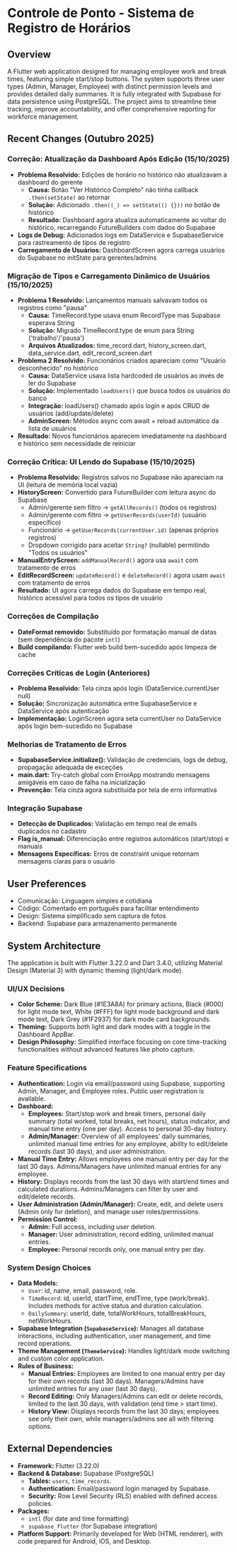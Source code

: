 # Controle de Ponto - Sistema de Registro de Horários

## Overview

A Flutter web application designed for managing employee work and break times, featuring simple start/stop buttons. The system supports three user types (Admin, Manager, Employee) with distinct permission levels and provides detailed daily summaries. It is fully integrated with Supabase for data persistence using PostgreSQL. The project aims to streamline time tracking, improve accountability, and offer comprehensive reporting for workforce management.

## Recent Changes (Outubro 2025)

### Correção: Atualização da Dashboard Após Edição (15/10/2025)
- **Problema Resolvido:** Edições de horário no histórico não atualizavam a dashboard do gerente
  - **Causa:** Botão "Ver Histórico Completo" não tinha callback `.then(setState)` ao retornar
  - **Solução:** Adicionado `.then((_) => setState(() {}))` no botão de histórico
  - **Resultado:** Dashboard agora atualiza automaticamente ao voltar do histórico, recarregando FutureBuilders com dados do Supabase
- **Logs de Debug:** Adicionados logs em DataService e SupabaseService para rastreamento de tipos de registro
- **Carregamento de Usuários:** DashboardScreen agora carrega usuários do Supabase no initState para gerentes/admins

### Migração de Tipos e Carregamento Dinâmico de Usuários (15/10/2025)
- **Problema 1 Resolvido:** Lançamentos manuais salvavam todos os registros como "pausa"
  - **Causa:** TimeRecord.type usava enum RecordType mas Supabase esperava String
  - **Solução:** Migrado TimeRecord.type de enum para String ('trabalho'/'pausa')
  - **Arquivos Atualizados:** time_record.dart, history_screen.dart, data_service.dart, edit_record_screen.dart
- **Problema 2 Resolvido:** Funcionários criados apareciam como "Usuário desconhecido" no histórico
  - **Causa:** DataService usava lista hardcoded de usuários ao invés de ler do Supabase
  - **Solução:** Implementado `loadUsers()` que busca todos os usuários do banco
  - **Integração:** loadUsers() chamado após login e após CRUD de usuários (add/update/delete)
  - **AdminScreen:** Métodos async com await + reload automático da lista de usuários
- **Resultado:** Novos funcionários aparecem imediatamente na dashboard e histórico sem necessidade de reiniciar

### Correção Crítica: UI Lendo do Supabase (15/10/2025)
- **Problema Resolvido:** Registros salvos no Supabase não apareciam na UI (leitura de memória local vazia)
- **HistoryScreen:** Convertido para FutureBuilder com leitura async do Supabase
  - Admin/gerente sem filtro → `getAllRecords()` (todos os registros)
  - Admin/gerente com filtro → `getUserRecords(userId)` (usuário específico)
  - Funcionário → `getUserRecords(currentUser.id)` (apenas próprios registros)
  - Dropdown corrigido para aceitar `String?` (nullable) permitindo "Todos os usuários"
- **ManualEntryScreen:** `addManualRecord()` agora usa `await` com tratamento de erros
- **EditRecordScreen:** `updateRecord()` e `deleteRecord()` agora usam `await` com tratamento de erros
- **Resultado:** UI agora carrega dados do Supabase em tempo real, histórico acessível para todos os tipos de usuário

### Correções de Compilação
- **DateFormat removido:** Substituído por formatação manual de datas (sem dependência do pacote `intl`)
- **Build compilando:** Flutter web build bem-sucedido após limpeza de cache

### Correções Críticas de Login (Anteriores)
- **Problema Resolvido:** Tela cinza após login (DataService.currentUser null)
- **Solução:** Sincronização automática entre SupabaseService e DataService após autenticação
- **Implementação:** LoginScreen agora seta currentUser no DataService após login bem-sucedido no Supabase

### Melhorias de Tratamento de Erros
- **SupabaseService.initialize():** Validação de credenciais, logs de debug, propagação adequada de exceções
- **main.dart:** Try-catch global com ErrorApp mostrando mensagens amigáveis em caso de falha na inicialização
- **Prevenção:** Tela cinza agora substituída por tela de erro informativa

### Integração Supabase
- **Detecção de Duplicados:** Validação em tempo real de emails duplicados no cadastro
- **Flag is_manual:** Diferenciação entre registros automáticos (start/stop) e manuais
- **Mensagens Específicas:** Erros de constraint unique retornam mensagens claras para o usuário

## User Preferences

- Comunicação: Linguagem simples e cotidiana
- Código: Comentado em português para facilitar entendimento
- Design: Sistema simplificado sem captura de fotos
- Backend: Supabase para armazenamento permanente

## System Architecture

The application is built with Flutter 3.22.0 and Dart 3.4.0, utilizing Material Design (Material 3) with dynamic theming (light/dark mode).

### UI/UX Decisions
- **Color Scheme:** Dark Blue (#1E3A8A) for primary actions, Black (#000) for light mode text, White (#FFF) for light mode background and dark mode text, Dark Grey (#1F2937) for dark mode card backgrounds.
- **Theming:** Supports both light and dark modes with a toggle in the Dashboard AppBar.
- **Design Philosophy:** Simplified interface focusing on core time-tracking functionalities without advanced features like photo capture.

### Feature Specifications
-   **Authentication:** Login via email/password using Supabase, supporting Admin, Manager, and Employee roles. Public user registration is available.
-   **Dashboard:**
    -   **Employees:** Start/stop work and break timers, personal daily summary (total worked, total breaks, net hours), status indicator, and manual time entry (one per day). Access to personal 30-day history.
    -   **Admin/Manager:** Overview of all employees' daily summaries, unlimited manual time entries for any employee, ability to edit/delete records (last 30 days), and user administration.
-   **Manual Time Entry:** Allows employees one manual entry per day for the last 30 days. Admins/Managers have unlimited manual entries for any employee.
-   **History:** Displays records from the last 30 days with start/end times and calculated durations. Admins/Managers can filter by user and edit/delete records.
-   **User Administration (Admin/Manager):** Create, edit, and delete users (Admin only for deletion), and manage user roles/permissions.
-   **Permission Control:**
    -   **Admin:** Full access, including user deletion.
    -   **Manager:** User administration, record editing, unlimited manual entries.
    -   **Employee:** Personal records only, one manual entry per day.

### System Design Choices
-   **Data Models:**
    -   `User`: id, name, email, password, role.
    -   `TimeRecord`: id, userId, startTime, endTime, type (work/break). Includes methods for active status and duration calculation.
    -   `DailySummary`: userId, date, totalWorkHours, totalBreakHours, netWorkHours.
-   **Supabase Integration (`SupabaseService`):** Manages all database interactions, including authentication, user management, and time record operations.
-   **Theme Management (`ThemeService`):** Handles light/dark mode switching and custom color application.
-   **Rules of Business:**
    -   **Manual Entries:** Employees are limited to one manual entry per day for their own records (last 30 days). Managers/Admins have unlimited entries for any user (last 30 days).
    -   **Record Editing:** Only Managers/Admins can edit or delete records, limited to the last 30 days, with validation (end time > start time).
    -   **History View:** Displays records from the last 30 days; employees see only their own, while managers/admins see all with filtering options.

## External Dependencies

-   **Framework:** Flutter (3.22.0)
-   **Backend & Database:** Supabase (PostgreSQL)
    -   **Tables:** `users`, `time_records`.
    -   **Authentication:** Email/password login managed by Supabase.
    -   **Security:** Row Level Security (RLS) enabled with defined access policies.
-   **Packages:**
    -   `intl` (for date and time formatting)
    -   `supabase_flutter` (for Supabase integration)
-   **Platform Support:** Primarily developed for Web (HTML renderer), with code prepared for Android, iOS, and Desktop.